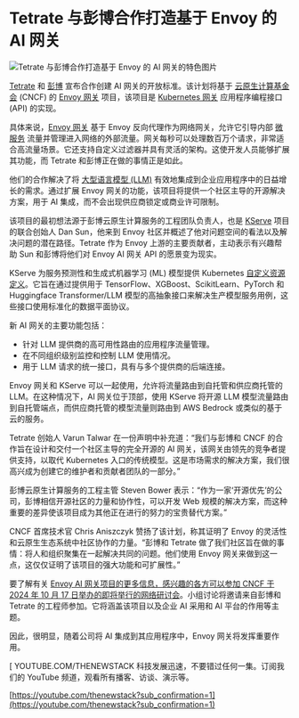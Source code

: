 # Tetrate 与彭博合作打造基于 Envoy 的 AI 网关

![Tetrate 与彭博合作打造基于 Envoy 的 AI 网关的特色图片](https://cdn.thenewstack.io/media/2024/10/7d62fd5a-tetrate-1024x683.png)

[Tetrate](https://tetrate.io/) 和 [彭博](https://www.bloomberg.com/) 宣布合作创建 AI 网关的开放标准。该计划将基于 [云原生计算基金会](https://cncf.io/?utm_content=inline+mention) (CNCF) 的 [Envoy 网关](https://gateway.envoyproxy.io/) 项目，该项目是 [Kubernetes 网关](https://gateway-api.sigs.k8s.io/) 应用程序编程接口 (API) 的实现。

具体来说，[Envoy 网关](https://thenewstack.io/envoy-gateway-offers-to-standardize-kubernetes-ingress/) 基于 Envoy 反向代理作为网络网关，允许它引导内部 [微服务](https://thenewstack.io/category/microservices/) 流量并管理进入网络的外部流量。网关每秒可以处理数百万个请求，非常适合高流量场景。它还支持自定义过滤器并具有灵活的架构。这使开发人员能够扩展其功能，而 Tetrate 和彭博正在做的事情正是如此。

他们的合作解决了将 [大型语言模型 (LLM)](https://thenewstack.io/what-is-a-large-language-model/) 有效地集成到企业应用程序中的日益增长的需求。通过扩展 Envoy 网关的功能，该项目将提供一个社区主导的开源解决方案，用于 AI 集成，而不会出现供应商锁定或商业许可限制。

该项目的最初想法源于彭博云原生计算服务的工程团队负责人，也是 [KServe](https://github.com/kserve/kserve) 项目的联合创始人 Dan Sun，他来到 Envoy 社区并概述了他对问题空间的看法以及解决问题的潜在路径。Tetrate 作为 Envoy 上游的主要贡献者，主动表示有兴趣帮助 Sun 和彭博将他们对 Envoy AI 网关 API 的愿景变为现实。

KServe 为服务预测性和生成式机器学习 (ML) 模型提供 Kubernetes [自定义资源定义](https://kubernetes.io/docs/concepts/extend-kubernetes/api-extension/custom-resources/)。它旨在通过提供用于 TensorFlow、XGBoost、ScikitLearn、PyTorch 和 Huggingface Transformer/LLM 模型的高抽象接口来解决生产模型服务用例，这些接口使用标准化的数据平面协议。

新 AI 网关的主要功能包括：

- 针对 LLM 提供商的高可用性路由的应用程序流量管理。
- 在不同组织级别监控和控制 LLM 使用情况。
- 用于 LLM 请求的统一接口，具有与多个提供商的后端连接。

Envoy 网关和 KServe 可以一起使用，允许将流量路由到自托管和供应商托管的 LLM。在这种情况下，AI 网关位于顶部，使用 KServe 将开源 LLM 模型流量路由到自托管端点，而供应商托管的模型流量则路由到 AWS Bedrock 或类似的基于云的服务。

Tetrate 创始人 Varun Talwar 在一份声明中补充道：“我们与彭博和 CNCF 的合作旨在设计和交付一个社区主导的完全开源的 AI 网关，该网关由领先的竞争者提供支持，以取代 Kubernetes 入口的传统模型。这是市场需求的解决方案，我们很高兴成为创建它的维护者和贡献者团队的一部分。”

彭博云原生计算服务的工程主管 Steven Bower 表示：“作为一家‘开源优先’的公司，彭博相信开源社区的力量和协作性，可以开发 Web 规模的解决方案，而这种重要的差异使该项目成为其他正在进行的努力的宝贵替代方案。”

CNCF 首席技术官 Chris Aniszczyk 赞扬了该计划，称其证明了 Envoy 的灵活性和云原生生态系统中社区协作的力量。“彭博和 Tetrate 做了我们社区旨在做的事情：将人和组织聚集在一起解决共同的问题。他们使用 Envoy 网关来做到这一点，这仅仅证明了该项目的强大功能和可扩展性。”

要了解有关 [Envoy AI 网关项目的更多信息，感兴趣的各方可以参加 CNCF 于 2024 年 10 月 17 日举办的即将举行的网络研讨会](https://community.cncf.io/events/details/cncf-cncf-online-programs-presents-cloud-native-live-enabling-ai-adoption-at-scale-the-ai-platform-with-envoy-ai-gateway/)。小组讨论将邀请来自彭博和 Tetrate 的工程师参加。它将涵盖该项目以及企业 AI 采用和 AI 平台的作用等主题。

因此，很明显，随着公司将 AI 集成到其应用程序中，Envoy 网关将发挥重要作用。

[
YOUTUBE.COM/THENEWSTACK
科技发展迅速，不要错过任何一集。订阅我们的 YouTube 频道，观看所有播客、访谈、演示等。

[https://youtube.com/thenewstack?sub_confirmation=1](https://youtube.com/thenewstack?sub_confirmation=1)